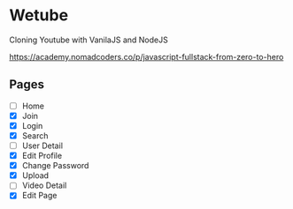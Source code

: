 # Wetube

Cloning Youtube with VanilaJS and NodeJS

https://academy.nomadcoders.co/p/javascript-fullstack-from-zero-to-hero

## Pages

- [ ] Home
- [x] Join
- [x] Login
- [x] Search
- [ ] User Detail
- [x] Edit Profile
- [x] Change Password
- [x] Upload
- [ ] Video Detail
- [x] Edit Page
